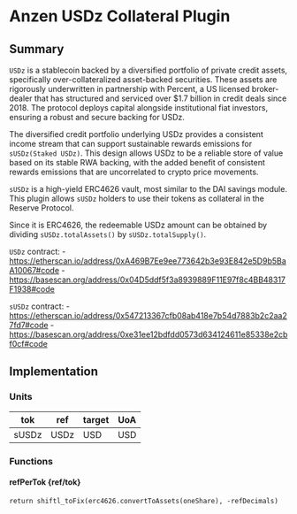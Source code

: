 # Anzen USDz Collateral Plugin

## Summary

`USDz` is a stablecoin backed by a diversified portfolio of private credit assets, specifically over-collateralized asset-backed securities. These assets are rigorously underwritten in partnership with Percent, a US licensed broker-dealer that has structured and serviced over $1.7 billion in credit deals since 2018. The protocol deploys capital alongside institutional fiat investors, ensuring a robust and secure backing for USDz.

The diversified credit portfolio underlying USDz provides a consistent income stream that can support sustainable rewards emissions for `sUSDz(Staked USDz)`. This design allows USDz to be a reliable store of value based on its stable RWA backing, with the added benefit of consistent rewards emissions that are uncorrelated to crypto price movements.

`sUSDz` is a high-yield ERC4626 vault, most similar to the DAI savings module. This plugin allows `sUSDz` holders to use their tokens as collateral in the Reserve Protocol.

Since it is ERC4626, the redeemable USDz amount can be obtained by dividing `sUSDz.totalAssets()` by `sUSDz.totalSupply()`.

`USDz` contract: 
    - <https://etherscan.io/address/0xA469B7Ee9ee773642b3e93E842e5D9b5BaA10067#code>
    - <https://basescan.org/address/0x04D5ddf5f3a8939889F11E97f8c4BB48317F1938#code>

`sUSDz` contract:
    - <https://etherscan.io/address/0x547213367cfb08ab418e7b54d7883b2c2aa27fd7#code>
    - <https://basescan.org/address/0xe31ee12bdfdd0573d634124611e85338e2cbf0cf#code>

## Implementation

### Units

| tok   | ref  | target | UoA |
| ----- | ---- | ------ | --- |
| sUSDz | USDz | USD    | USD |

### Functions

#### refPerTok {ref/tok}

`return shiftl_toFix(erc4626.convertToAssets(oneShare), -refDecimals)`